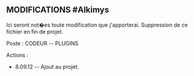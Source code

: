 MODIFICATIONS #Alkimys
-------------

Ici seront not�es toute modification que j'apporterai.
Suppression de ce fichier en fin de projet.

Poste : CODEUR -- PLUGINS

Actions :
* 8.09.12 -- Ajout au projet.